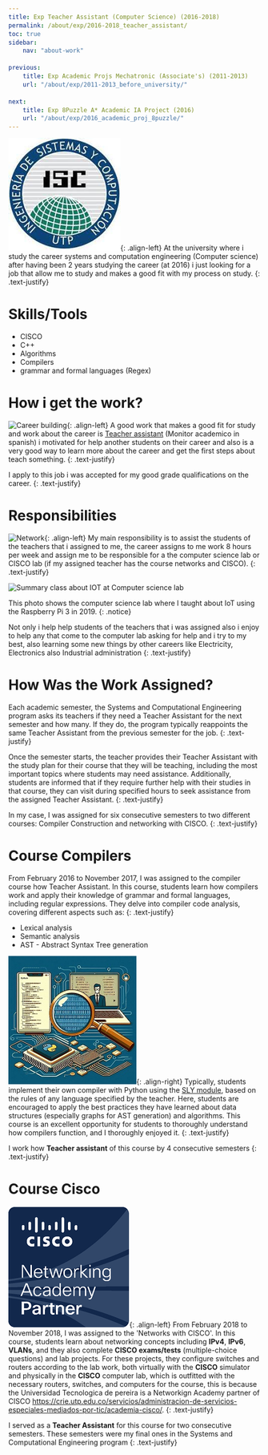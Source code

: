 ```yaml
---
title: Exp Teacher Assistant (Computer Science) (2016-2018)
permalink: /about/exp/2016-2018_teacher_assistant/
toc: true
sidebar:
    nav: "about-work"

previous:
    title: Exp Academic Projs Mechatronic (Associate's) (2011-2013)
    url: "/about/exp/2011-2013_before_university/"
    
next:
    title: Exp 8Puzzle A* Academic IA Project (2016)
    url: "/about/exp/2016_academic_proj_8puzzle/"
---
```


![ISC-Logo](/assets/img/work/isc-logo.jpeg){: .align-left}
At the university where i study the career systems and computation engineering (Computer science) after having been 2 years studying the career (at 2016) i just looking for a job that allow me to study and makes a good fit with my process on study. 
{: .text-justify}

# Skills/Tools
* CISCO
* C++
* Algorithms
* Compilers
* grammar and formal languages (Regex)

# How i get the work?

![Career building](https://geo.utp.edu.co/img/uploads/1461352409Edificio3-min.jpg){: .align-left}
A good work that makes a good fit for study and work about the career is [Teacher assistant](https://www2.utp.edu.co/vicerrectoria/administrativa/gestion-talento-humano/monitores.html) (Monitor academico in spanish) i motivated for help another students on their career and also is a very good way to learn more about the career and get the first steps about teach something.
{: .text-justify}

I apply to this job i was accepted for my good grade qualifications on the career.
{: .text-justify}

# Responsibilities

![Network](https://upload.wikimedia.org/wikipedia/commons/e/e5/Network_switches.jpg){: .align-left}
My main responsibility is to assist the students of the teachers that i assigned to me, the career assigns to me work 8 hours per week and assign me to be responsible for a the computer science lab or CISCO lab (if my assigned teacher has the course networks and CISCO).
{: .text-justify}

![Summary class about IOT at Computer science lab](https://media2.utp.edu.co/programas/76/ISC2018_img41.jpeg)

This photo shows the computer science lab where I taught about IoT using the Raspberry Pi 3 in 2019.
{: .notice}

Not only i help help students of the teachers that i was assigned also i enjoy to help any that come to the computer lab asking for help and i try to my best, also learning some new things by other careers like Electricity, Electronics also Industrial administration
{: .text-justify}

# How Was the Work Assigned?
Each academic semester, the Systems and Computational Engineering program asks its teachers if they need a Teacher Assistant for the next semester and how many. If they do, the program typically reappoints the same Teacher Assistant from the previous semester for the job.
{: .text-justify}

Once the semester starts, the teacher provides their Teacher Assistant with the study plan for their course that they will be teaching, including the most important topics where students may need assistance. Additionally, students are informed that if they require further help with their studies in that course, they can visit during specified hours to seek assistance from the assigned Teacher Assistant.
{: .text-justify}

In my case, I was assigned for six consecutive semesters to two different courses: Compiler Construction and networking with CISCO.
{: .text-justify}


# Course Compilers
From February 2016 to November 2017, I was assigned to the compiler course how Teacher Assistant. In this course, students learn how compilers work and apply their knowledge of grammar and formal languages, including regular expressions. They delve into compiler code analysis, covering different aspects such as:
{: .text-justify}
* Lexical analysis
* Semantic analysis
* AST - Abstract Syntax Tree generation

![Compiler illustration](/assets/img/work/compiler_illustration.jpeg){: .align-right}
Typically, students implement their own compiler with Python using the [SLY module](https://pypi.org/project/sly/), based on the rules of any language specified by the teacher. Here, students are encouraged to apply the best practices they have learned about data structures (especially graphs for AST generation) and algorithms. This course is an excellent opportunity for students to thoroughly understand how compilers function, and I thoroughly enjoyed it.
{: .text-justify}

I work how **Teacher assistant** of this course by 4 consecutive semesters
{: .text-justify}

# Course Cisco
![CISCO partner utp](/assets/img/work/NetworkingAcademyPartner-logo-utp.png){: .align-left}
From February 2018 to November 2018, I was assigned to the 'Networks with CISCO'. In this course, students learn about networking concepts including **IPv4**, **IPv6**, **VLANs**, and they also complete **CISCO exams/tests** (multiple-choice questions) and lab projects. For these projects, they configure switches and routers according to the lab work, both virtually with the **CISCO** simulator and physically in the **CISCO** computer lab, which is outfitted with the necessary routers, switches, and computers for the course, this is because the Universidad Tecnologica de pereira is a Networkign Academy partner of CISCO https://crie.utp.edu.co/servicios/administracion-de-servicios-especiales-mediados-por-tic/academia-cisco/.
{: .text-justify}

I served as a **Teacher Assistant** for this course for two consecutive semesters. These semesters were my final ones in the Systems and Computational Engineering program
{: .text-justify}
